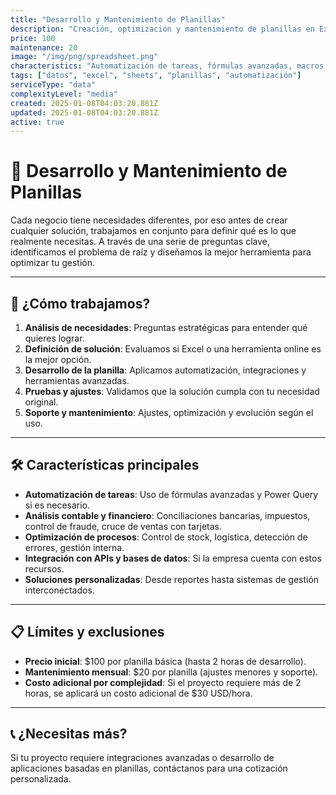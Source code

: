 ```yaml
---
title: "Desarrollo y Mantenimiento de Planillas"
description: "Creación, optimización y mantenimiento de planillas en Excel y Google Sheets para automatizar tareas, análisis de datos y reportes personalizados."
price: 100
maintenance: 20
image: "/img/png/spreadsheet.png"
characteristics: "Automatización de tareas, fórmulas avanzadas, macros, dashboards."
tags: ["datos", "excel", "sheets", "planillas", "automatización"]
serviceType: "data"
complexityLevel: "media"
created: 2025-01-08T04:03:20.881Z
updated: 2025-01-08T04:03:20.881Z
active: true
---
```


# 🚀 **Desarrollo y Mantenimiento de Planillas**

Cada negocio tiene necesidades diferentes, por eso antes de crear cualquier solución, trabajamos en conjunto para definir qué es lo que realmente necesitas. A través de una serie de preguntas clave, identificamos el problema de raíz y diseñamos la mejor herramienta para optimizar tu gestión.

---

## 🌟 **¿Cómo trabajamos?**
1. **Análisis de necesidades**: Preguntas estratégicas para entender qué quieres lograr.
2. **Definición de solución**: Evaluamos si Excel o una herramienta online es la mejor opción.
3. **Desarrollo de la planilla**: Aplicamos automatización, integraciones y herramientas avanzadas.
4. **Pruebas y ajustes**: Validamos que la solución cumpla con tu necesidad original.
5. **Soporte y mantenimiento**: Ajustes, optimización y evolución según el uso.

---

## 🛠️ **Características principales**
- **Automatización de tareas**: Uso de fórmulas avanzadas y Power Query si es necesario.
- **Análisis contable y financiero**: Conciliaciones bancarias, impuestos, control de fraude, cruce de ventas con tarjetas.
- **Optimización de procesos**: Control de stock, logística, detección de errores, gestión interna.
- **Integración con APIs y bases de datos**: Si la empresa cuenta con estos recursos.
- **Soluciones personalizadas**: Desde reportes hasta sistemas de gestión interconectados.

---

## 📋 **Límites y exclusiones**
- **Precio inicial**: $100 por planilla básica (hasta 2 horas de desarrollo).
- **Mantenimiento mensual**: $20 por planilla (ajustes menores y soporte).
- **Costo adicional por complejidad**: Si el proyecto requiere más de 2 horas, se aplicará un costo adicional de $30 USD/hora.

---

## 📞 **¿Necesitas más?**
Si tu proyecto requiere integraciones avanzadas o desarrollo de aplicaciones basadas en planillas, contáctanos para una cotización personalizada.